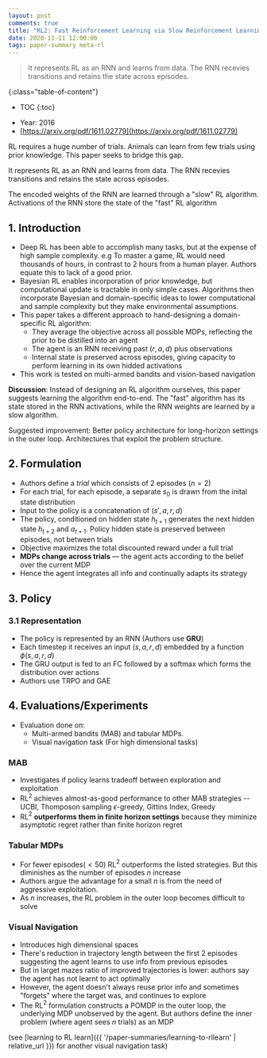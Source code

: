 ```yaml
---
layout: post
comments: true
title: "RL2: Fast Reinforcement Learning via Slow Reinforcement Learning"
date: 2020-11-11 12:00:00
tags: paper-summary meta-rl
---
```


> It represents RL as an RNN and learns from data. The RNN recevies transitions and retains the state across episodes.

<!--more-->

{:class="table-of-content"}
* TOC
{:toc}



- Year: 2016
- [https://arxiv.org/pdf/1611.02779](https://arxiv.org/pdf/1611.02779)

RL requires a huge number of trials. Animals can learn from few trials using prior knowledge. This paper seeks to bridge this gap.

It represents RL as an RNN and learns from data. The RNN recevies transitions and retains the state across episodes.

The encoded weights of the RNN are learned through a "slow" RL algorithm. Activations of the RNN store the state of the "fast" RL algorithm

## 1. Introduction

- Deep RL has been able to accomplish many tasks, but at the expense of high sample complexity. e.g To master a game, RL would need thousands of hours, in contrast to 2 hours from a human player. Authors equate this to lack of a good prior.
- Bayesian RL enables incorporation of prior knowledge, but computational update is tractable in only simple cases. Algorithms then incorporate Bayesian and domain-specific ideas to lower computational and sample complexity but they make environmental assumptions.
- This paper takes a different approach to hand-designing a domain-specific RL algorithm:
    - They average the objective across all possible MDPs, reflecting the prior to be distilled into an agent
    - The agent is an RNN receiving past $(r, a, d)$ plus observations
    - Internal state is preserved across episodes, giving capacity to perform learning in its own hidded activations
- This work is tested on multi-armed bandits and vision-based navigation

**Discussion**: Instead of designing an RL algorithm ourselves, this paper suggests learning the algorithm end-to-end. The "fast" algorithm has its state stored in the RNN activations, while the RNN weights are learned by a slow algorithm.

Suggested improvement: Better policy architecture for long-horizon settings in the outer loop. Architectures that exploit the problem structure.

## 2. Formulation

- Authors define a *trial* which consists of 2 episodes ($n=2$)
- For each trial, for each episode, a separate $s_0$ is drawn from the inital state distribution
- Input to the policy is a concatenation of  $(s', a, r, d)$
- The policy, conditioned on hidden state $h_{t+1}$ generates the next hidden state $h_{t+2}$ and $a_{t+1}$. Policy hidden state is preserved between episodes, not between trials
- Objective maximizes the total discounted reward under a full trial
- **MDPs change across trials** — the agent acts according to the belief over the current MDP
- Hence the agent integrates all info and continually adapts its strategy

## 3. Policy

### 3.1 Representation

- The policy is represented by an RNN (Authors use **GRU**)
- Each timestep it receives an input $(s, a, r, d)$ embedded by a function $\phi(s, a, r, d)$
- The GRU output is fed to an FC followed by a softmax which forms the distribution over actions
- Authors use TRPO and GAE

## 4. Evaluations/Experiments

- Evaluation done on:
    - Multi-armed bandits (MAB) and tabular MDPs.
    - Visual navigation task (For high dimensional tasks)

### MAB

- Investigates if policy learns tradeoff between exploration and exploitation
- RL$^2$ achieves almost-as-good performance to other MAB strategies -- UCBI, Thomposon sampling  $\epsilon$-greedy, Gittins Index, Greedy
- RL$^2$ **outperforms them in finite horizon settings** because they miminize asymptotic regret rather than finite horizon regret

### Tabular MDPs

- For fewer episodes($<50$) RL$^2$ outperforms the listed strategies. But this diminishes as the number of episodes $n$ increase
- Authors argue the advantage for a small $n$ is from the need of aggressive exploitation.
- As $n$ increases, the RL problem in the outer loop becomes difficult to solve

### Visual Navigation

- Introduces high dimensional spaces
- There's reduction in trajectory length between the first 2 episodes suggesting the agent learns to use info from previous episodes
- But in larget mazes ratio of improved trajectories is lower: authors say the agent has not learnt to act optimally
- However, the agent doesn't always reuse prior info and sometimes "forgets" where the target was, and continues to explore
- The RL$^2$ formulation constructs a POMDP in the outer loop, the underlying MDP unobserved by the agent. But authors define the inner problem (where agent sees $n$ trials) as an MDP

(see [learning to RL learn]({{ '/paper-summaries/learning-to-rllearn' | relative_url }}) for another visual navigation task)
